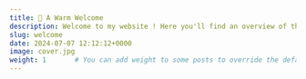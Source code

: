 ```yaml
---
title: 📌 A Warm Welcome 
description: Welcome to my website ! Here you'll find an overview of the site and discover various tutorials, insights, and interesting articles. Dive in and explore the content that I've curated just for you :)
slug: welcome
date: 2024-07-07 12:12:12+0000
image: cover.jpg
weight: 1       # You can add weight to some posts to override the default sorting (date descending)
---
```


